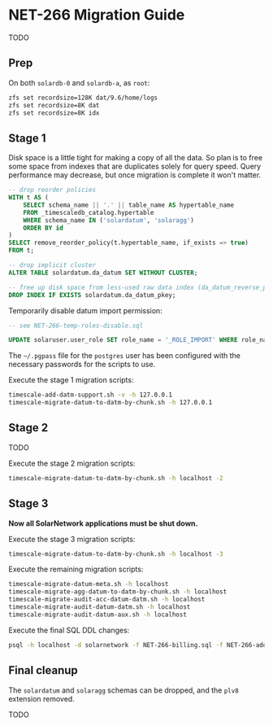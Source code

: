 # NET-266 Migration Guide

TODO

## Prep

On both `solardb-0` and `solardb-a`, as `root`:

```sh
zfs set recordsize=128K dat/9.6/home/logs
zfs set recordsize=8K dat
zfs set recordsize=8K idx
```

## Stage 1

Disk space is a little tight for making a copy of all the data. So plan is to free some space
from indexes that are duplicates solely for query speed. Query performance may decrease, but
once migration is complete it won't matter.

```sql
-- drop reorder policies
WITH t AS (
	SELECT schema_name || '.' || table_name AS hypertable_name
	FROM _timescaledb_catalog.hypertable
	WHERE schema_name IN ('solardatum', 'solaragg')
	ORDER BY id
)
SELECT remove_reorder_policy(t.hypertable_name, if_exists => true)
FROM t;

-- drop implicit cluster
ALTER TABLE solardatum.da_datum SET WITHOUT CLUSTER;

-- free up disk space from less-used raw data index (da_datum_reverse_pkey)
DROP INDEX IF EXISTS solardatum.da_datum_pkey;
```

Temporarily disable datum import permission:

```sql
-- see NET-266-temp-roles-disable.sql

UPDATE solaruser.user_role SET role_name = '_ROLE_IMPORT' WHERE role_name = 'ROLE_IMPORT';
```

The `~/.pgpass` file for the `postgres` user has been configured with the necessary passwords
for the scripts to use.

Execute the stage 1 migration scripts:

```sh
timescale-add-datm-support.sh -v -h 127.0.0.1
timescale-migrate-datum-to-datm-by-chunk.sh -h 127.0.0.1
```

## Stage 2

TODO

Execute the stage 2 migration scripts:

```sh
timescale-migrate-datum-to-datm-by-chunk.sh -h localhost -2
```

## Stage 3

**Now all SolarNetwork applications must be shut down.**

Execute the stage 3 migration scripts:

```sh
timescale-migrate-datum-to-datm-by-chunk.sh -h localhost -3
```

Execute the remaining migration scripts:

```sh
timescale-migrate-datum-meta.sh -h localhost
timescale-migrate-agg-datum-to-datm-by-chunk.sh -h localhost
timescale-migrate-audit-acc-datum-datm.sh -h localhost
timescale-migrate-audit-datum-datm.sh -h localhost
timescale-migrate-audit-datum-aux.sh -h localhost
```

Execute the final SQL DDL changes:

```sh
psql -h localhost -d solarnetwork -f NET-266-billing.sql -f NET-266-add-hypertable-reorder-policy.sql
```

## Final cleanup

The `solardatum` and `solaragg` schemas can be dropped, and the `plv8` extension removed.

TODO
